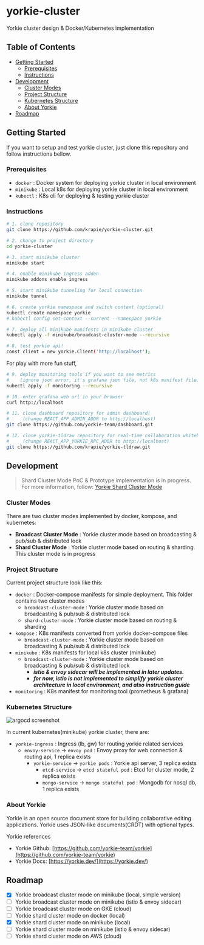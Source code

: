 # yorkie-cluster

Yorkie cluster design & Docker/Kubernetes implementation

## Table of Contents

- [Getting Started](#getting-started)
  - [Prerequisites](#prerequisites)
  - [Instructions](#instructions)
- [Development](#development)
  - [Cluster Modes](#cluster-modes)
  - [Project Structure](#project-structure)
  - [Kubernetes Structure](#kubernetes-structure)
  - [About Yorkie](#about-yorkie)
- [Roadmap](#roadmap)

## Getting Started

If you want to setup and test yorkie cluster,
just clone this repository and follow instructions bellow.

### Prerequisites

- `docker` : Docker system for deploying yorkie cluster in local environment
- `minikube` : Local k8s for deploying yorkie cluster in local environment
- `kubectl` : K8s cli for deploying & testing yorkie cluster

### Instructions

```bash
# 1. clone repository
git clone https://github.com/krapie/yorkie-cluster.git

# 2. change to project directory
cd yorkie-cluster

# 3. start minikube cluster
minikube start

# 4. enable minikube ingress addon
minikube addons enable ingress

# 5. start minikube tunneling for local connection
minikube tunnel

# 6. create yorkie namespace and switch context (optional)
kubectl create namespace yorkie
# kubectl config set-context --current --namespace yorkie

# 7. deploy all minikube manifests in minikube cluster
kubectl apply -f minikube/broadcast-cluster-mode --recursive

# 8. test yorkie api!
const client = new yorkie.Client('http://localhost');
```

For play with more fun stuff,

```bash
# 9. deploy monitoring tools if you want to see metrics
#    (ignore json error, it's grafana json file, not k8s manifest file)
kubectl apply -f monitoring --recursive

# 10. enter grafana web url in your browser
curl http://localhost

# 11. clone dashboard repository for admin dashboard!
#     (change REACT_APP_ADMIN_ADDR to http://localhost)
git clone https://github.com/yorkie-team/dashboard.git

# 12. clone yorkie-tldraw repository for real-time collaboration whiteboard!
#     (change REACT_APP_YORKIE_RPC_ADDR to http://localhost)
git clone https://github.com/krapie/yorkie-tldraw.git
```

## Development

> Shard Cluster Mode PoC & Prototype implementation is in progress. For more information, follow: [Yorkie Shard Cluster Mode](./docker/shard-cluster-mode/yorkie-shard-cluster-poc-docker/README.md)

### Cluster Modes

There are two cluster modes implemented by docker, kompose, and kubernetes:

- **Broadcast Cluster Mode** : Yorkie cluster mode based on broadcasting & pub/sub & distributed lock
- **Shard Cluster Mode** : Yorkie cluster mode based on routing & sharding. This cluster mode is in progress

### Project Structure

Current project structure look like this:

- `docker` : Docker-compose manifests for simple deployment. This folder contains two cluster modes
  - `broadcast-cluster-mode` : Yorkie cluster mode based on broadcasting & pub/sub & distributed lock
  - `shard-cluster-mode` : Yorkie cluster mode based on routing & sharding
- `kompose` : K8s manifests converted from yorkie docker-compose files
  - `broadcast-cluster-mode` : Yorkie cluster mode based on broadcasting & pub/sub & distributed lock
- `minikube` : K8s manifests for local k8s cluster (minikube)
  - `broadcast-cluster-mode` : Yorkie cluster mode based on broadcasting & pub/sub & distributed lock
    - **_istio & envoy sidecar will be implemented in later updates._**
    - **_for now, istio is not implemented to simplify_**
      **_yorkie cluster architecture in local environment, and also instruction guide_**
- `monitoring` : K8s manifest for monitoring tool (prometheus & grafana)

### Kubernetes Structure

![argocd screenshot](./screenshot/argocd.PNG)

In current kubernetes(minikube) yorkie cluster, there are:

- `yorkie-ingress` : Ingress (lb, gw) for routing yorkie related services
  - `envoy-service` -> `envoy pod` : Envoy proxy for web connection & routing api, 1 replica exists
    - `yorkie-service` -> `yorkie pods` : Yorkie api server, 3 replica exists
      - `etcd-service` -> `etcd stateful pod` : Etcd for cluster mode, 2 replica exists
      - `mongo-service` -> `mongo stateful pod` : Mongodb for nosql db, 1 replica exists

### About Yorkie

Yorkie is an open source document store for building
collaborative editing applications.
Yorkie uses JSON-like documents(CRDT) with optional types.

Yorkie references

- Yorkie Github: [https://github.com/yorkie-team/yorkie](https://github.com/yorkie-team/yorkie)
- Yorkie Docs: [https://yorkie.dev/](https://yorkie.dev/)

## Roadmap

- [x] Yorkie broadcast cluster mode on minikube (local, simple version)
- [ ] Yorkie broadcast cluster mode on minikube (istio & envoy sidecar)
- [ ] Yorkie broadcast cluster mode on GKE (cloud)
- [ ] Yorkie shard cluster mode on docker (local)
- [x] Yorkie shard cluster mode on minikube (local)
- [ ] Yorkie shard cluster mode on minikube (istio & envoy sidecar)
- [ ] Yorkie shard cluster mode on AWS (cloud)
